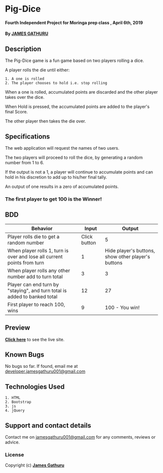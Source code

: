 # Pig-Dice
#### Fourth Independent Project for Moringa prep class , April 6th, 2019
#### By **[JAMES GATHURU](https://github.com/jamesgathuru001)**

## Description
The Pig-Dice game is a fun game based on two players rolling a dice.

A player rolls the die until either:

    1. A one is rolled
    2. The player chooses to hold i.e. stop rolling

When a one is rolled, accumulated points are discarded and the other player takes over the dice.

When Hold is pressed, the accumulated points are added to the player's final Score.

The other player then takes the die over.

## Specifications
The web application will request the names of two users.

The two players will proceed to roll the dice, by generating a random number from 1 to 6.

If the output is not a 1, a player will continue to accumulate points and can hold in his discretion to add up to his/her final tally.

An output of one results in a zero of accumulated points.

### The first player to get 100 is the Winner!
## BDD
| Behavior                                       |  Input | Output    |
 | ---------------------------------------------- | ------ | --------- |
 | Player rolls die to get a random number    | Click button      | 5      |
 | When player rolls 1, turn is over and lose all current points from turn  | 1 | Hide player's buttons, show other player's buttons  |
 | When player rolls any other number add to turn total | 3     | 3  |
 | Player can end turn by "staying", and turn total is added to banked total        | 12      | 27         |
 | First player to reach 100, wins     | 9      | 100 - You win!       |
## Preview
**[Click here](https://jamesgathuru001.github.io/pig-dice/)** to see the live site.

## Known Bugs
No bugs so far. If found, email me at developer.jamesgathuru001@gmail.com

## Technologies Used
    1. HTML
    2. Bootstrap
    3. js
    4. jQuery

## Support and contact details
Contact me on jamesgathuru001@gmail.com for any comments, reviews or advice.

### License
Copyright (c) **[James Gathuru](https://github.com/jamesgathuru001/Jemo/wiki)**
